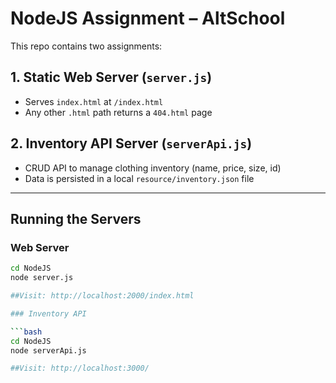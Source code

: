 # NodeJS Assignment – AltSchool

This repo contains two assignments:

## 1. Static Web Server (`server.js`)
- Serves `index.html` at `/index.html`
- Any other `.html` path returns a `404.html` page

## 2. Inventory API Server (`serverApi.js`)
- CRUD API to manage clothing inventory (name, price, size, id)
- Data is persisted in a local `resource/inventory.json` file

---

## Running the Servers

### Web Server

```bash
cd NodeJS
node server.js

##Visit: http://localhost:2000/index.html

### Inventory API

```bash
cd NodeJS
node serverApi.js

##Visit: http://localhost:3000/